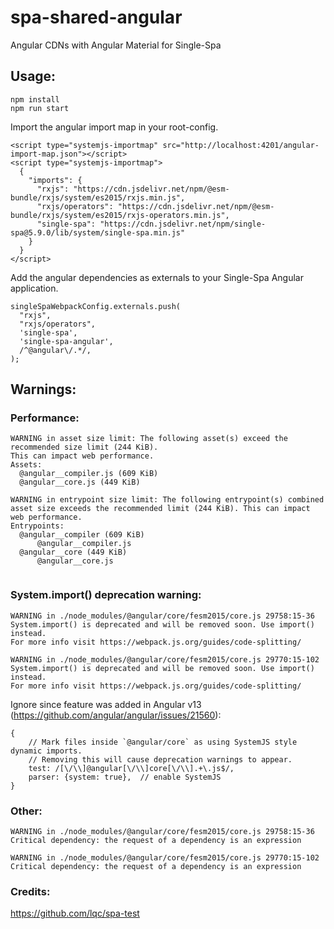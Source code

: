 # spa-shared-angular
Angular CDNs with Angular Material for Single-Spa

## Usage:

```
npm install
npm run start
```

Import the angular import map in your root-config.
```
<script type="systemjs-importmap" src="http://localhost:4201/angular-import-map.json"></script>
<script type="systemjs-importmap">
  {
    "imports": {
      "rxjs": "https://cdn.jsdelivr.net/npm/@esm-bundle/rxjs/system/es2015/rxjs.min.js",
      "rxjs/operators": "https://cdn.jsdelivr.net/npm/@esm-bundle/rxjs/system/es2015/rxjs-operators.min.js",
      "single-spa": "https://cdn.jsdelivr.net/npm/single-spa@5.9.0/lib/system/single-spa.min.js"
    }
  }
</script>
```

Add the angular dependencies as externals to your Single-Spa Angular application.
```
singleSpaWebpackConfig.externals.push(
  "rxjs",
  "rxjs/operators",
  'single-spa',
  'single-spa-angular',
  /^@angular\/.*/,
);
```

## Warnings:

### Performance:
```
WARNING in asset size limit: The following asset(s) exceed the recommended size limit (244 KiB).
This can impact web performance.
Assets:
  @angular__compiler.js (609 KiB)
  @angular__core.js (449 KiB)
  
WARNING in entrypoint size limit: The following entrypoint(s) combined asset size exceeds the recommended limit (244 KiB). This can impact web performance.
Entrypoints:
  @angular__compiler (609 KiB)
      @angular__compiler.js
  @angular__core (449 KiB)
      @angular__core.js
      
```

### System.import() deprecation warning:
```
WARNING in ./node_modules/@angular/core/fesm2015/core.js 29758:15-36
System.import() is deprecated and will be removed soon. Use import() instead.
For more info visit https://webpack.js.org/guides/code-splitting/

WARNING in ./node_modules/@angular/core/fesm2015/core.js 29770:15-102
System.import() is deprecated and will be removed soon. Use import() instead.
For more info visit https://webpack.js.org/guides/code-splitting/

```
Ignore since feature was added in Angular v13 (https://github.com/angular/angular/issues/21560):
```
{
    // Mark files inside `@angular/core` as using SystemJS style dynamic imports.
    // Removing this will cause deprecation warnings to appear.
    test: /[\/\\]@angular[\/\\]core[\/\\].+\.js$/,
    parser: {system: true},  // enable SystemJS
}

```

### Other:
```
WARNING in ./node_modules/@angular/core/fesm2015/core.js 29758:15-36
Critical dependency: the request of a dependency is an expression

WARNING in ./node_modules/@angular/core/fesm2015/core.js 29770:15-102
Critical dependency: the request of a dependency is an expression

```


### Credits:
https://github.com/lqc/spa-test

